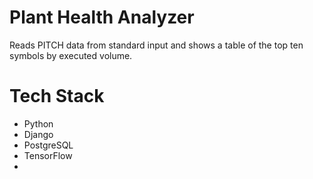 # Plant Health Analyzer

Reads PITCH data from standard input and shows a table of the top ten symbols by executed volume.

# Tech Stack

* Python
* Django
* PostgreSQL
* TensorFlow
* 